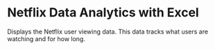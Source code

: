 # Netflix Data Analytics with Excel
Displays the Netflix user viewing data. This data tracks what users are watching and for how long. 
